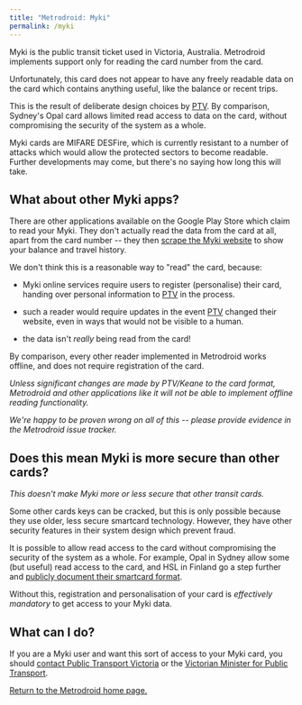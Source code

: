 ```yaml
---
title: "Metrodroid: Myki"
permalink: /myki
---
```


Myki is the public transit ticket used in Victoria, Australia. Metrodroid
implements support only for reading the card number from the card.

Unfortunately, this card does not appear to have any freely readable data on the
card which contains anything useful, like the balance or recent trips.

This is the result of deliberate design choices by [PTV][ptv]. By comparison,
Sydney's Opal card allows limited read access to data on the card, without
compromising the security of the system as a whole.

Myki cards are MIFARE DESFire, which is currently resistant to a number
of attacks which would allow the protected sectors to become readable. Further
developments may come, but there's no saying how long this will take.

## What about other Myki apps?

There are other applications available on the Google Play Store which claim to
read your Myki.  They don't actually read the data from the card at all, apart
from the card number -- they then [scrape the Myki website][webscrape] to show
your balance and travel history.

We don't think this is a reasonable way to "read" the card, because:

* Myki online services require users to register (personalise) their card,
  handing over personal information to [PTV][ptv] in the process.

* such a reader would require updates in the event [PTV][ptv] changed their
  website, even in ways that would not be visible to a human.

* the data isn't _really_ being read from the card!

By comparison, every other reader implemented in Metrodroid works offline, and
does not require registration of the card.

_Unless significant changes are made by PTV/Keane to the card format,
Metrodroid and other applications like it will not be able to implement offline
reading functionality._

_We're happy to be proven wrong on all of this -- please provide evidence in
the Metrodroid issue tracker._

## Does this mean Myki is more secure than other cards?

_This doesn't make Myki more or less secure that other transit cards._

Some other cards keys can be cracked, but this is only possible because they
use older, less secure smartcard technology. However, they have other security
features in their system design which prevent fraud.

It is possible to allow read access to the card without compromising the
security of the system as a whole. For example, Opal in Sydney allow some (but
useful) read access to the card, and HSL in Finland go a step further and
[publicly document their smartcard format][hsl].

Without this, registration and personalisation of your card is _effectively
mandatory_ to get access to your Myki data.

## What can I do?

If you are a Myki user and want this sort of access to your Myki card, you
should [contact Public Transport Victoria][ptvmail] or the [Victorian Minister
for Public Transport][victrans].

[Return to the Metrodroid home page.](https://micolous.github.io/metrodroid/)

[hsl]: http://dev.hsl.fi/#travel-card
[ptv]: https://ptv.vic.gov.au/
[ptvmail]: https://ptv.vic.gov.au/customer-service/feedback-and-complaints/
[victrans]: http://www.vic.gov.au/contactsandservices/directory/?ea0_lfz99_120.&roleWithSubordinates&d4594914-a7cc-4cfe-83c5-ca64af7fa031
[webscrape]: https://en.wikipedia.org/wiki/Web_scraping

